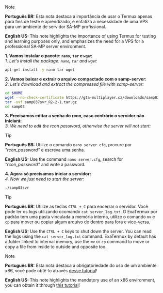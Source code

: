 > [!Note]
> **Português BR:**
> Esta nota destaca a importância de usar o Termux apenas para fins de teste e aprendizado, e enfatiza a necessidade de uma VPS para um ambiente de servidor SA-MP profissional.
>
> **English US:**
> This note highlights the importance of using Termux for testing and learning purposes only, and emphasizes the need for a VPS for a professional SA-MP server environment.

**1. Vamos instalar o pacote: `nano`, `tar` e `wget`** <br />
*1. Let's install the package: `nano`, `tar` and `wget`*

```bash
apt-get install -y nano tar wget
```

**2. Vamos baixar e extrair o arquivo compactado com o samp-server:** <br />
*2. Let's download and extract the compressed file with samp-server:*

```bash
cd $HOME
wget --no-check-certificate https://gta-multiplayer.cz/downloads/samp037svr_R2-2-1.tar.gz
tar -xvf samp037svr_R2-2-1.tar.gz
cd samp03
```

**3. Precisamos editar a senha do rcon, caso contrário o servidor não iniciará:** <br />
*3. We need to edit the rcon password, otherwise the server will not start:*

> [!Tip]
> **Português BR:**
> Utilize o comando `nano server.cfg`, procure por *"rcon_password"* e escreva uma senha.
>
> **English US:**
> Use the command `nano server.cfg`, search for *"rcon_password"* and write a password.

**4. Agora só precisamos iniciar o servidor:** <br />
*4. Now we just need to start the server:*

```bash
./samp03svr
```

> [!Tip]
> **Português BR:**
> Utilize as teclas `CTRL + C` para encerrar o servidor.
> Você pode ler os logs utilizando ocomando `cat server_log.txt`.
> O ExaTermux por padrão tem uma pasta vinculada a memória interna, utilize o comando `mv` e `cp` para mover ou copiar algum arquivo de dentro para fora e vice-versa.
>
> **English US:**
> Use the `CTRL + C` keys to shut down the server.
> You can read the logs using the `cat server_log.txt` command.
> ExaTermux by default has a folder linked to internal memory, use the `mv` or `cp` command to move or copy a file from inside to outside and opposite too.

> [!Note]
> **Português BR:**
> Esta nota destaca a obrigatoriedade do uso de um ambiente x86, você pode obtê-lo através [desse tutorial](link)!
>
> **English US:**
> This note highlights the mandatory use of an x86 environment, you can obtain it through [this tutorial](link)!
